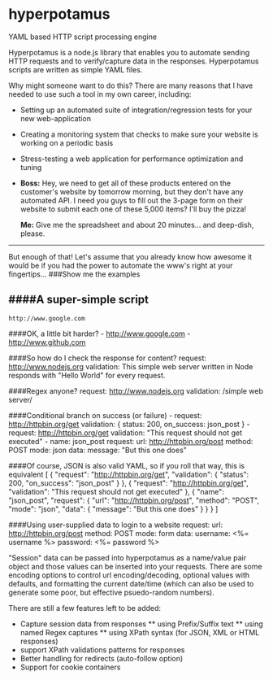 # hyperpotamus

YAML based HTTP script processing engine

Hyperpotamus is a node.js library that enables you to automate sending HTTP requests and to verify/capture data in the responses. Hyperpotamus scripts are written as simple YAML files. 

Why might someone want to do this? There are many reasons that I have needed to use such a tool in my own career, including:
* Setting up an automated suite of integration/regression tests for your new web-application
* Creating a monitoring system that checks to make sure your website is working on a periodic basis
* Stress-testing a web application for performance optimization and tuning
* **Boss:** Hey, we need to get all of these products entered on the customer's website by tomorrow morning, but they don't have any automated API. I need you guys to fill out the 3-page form on their website to submit each one of these 5,000 items? I'll buy the pizza!

  **Me:** Give me the spreadsheet and about 20 minutes... and deep-dish, please.

-----
But enough of that! Let's assume that you already know how awesome it would be if you had the power to automate the www's right at your fingertips...
###Show me the examples

####A super-simple script
----------
    http://www.google.com

####OK, a little bit harder?
    - http://www.google.com
    - http://www.github.com

####So how do I check the response for content?
    request: http://www.nodejs.org
    validation: This simple web server written in Node responds with "Hello World" for every request.

####Regex anyone?
    request: http://www.nodejs.org
    validation: /simple web server/
    
####Conditional branch on success (or failure)
    - request: http://httpbin.org/get
      validation: { status: 200, on_success: json_post }
    - request: http://httpbin.org/get
      validation: "This request should not get executed"
    - name: json_post
      request:
        url: http://httpbin.org/post
        method: POST
        mode: json
        data:
          message: "But this one does"
          
####Of course, JSON is also valid YAML, so if you roll that way, this is equivalent
    [
      {
        "request": "http://httpbin.org/get",
        "validation": { "status": 200, "on_success": "json_post" }
      },
      {
        "request": "http://httpbin.org/get",
        "validation": "This request should not get executed"
      },
      {
        "name": "json_post",
        "request": {
          "url": "http://httpbin.org/post",
          "method": "POST",
          "mode": "json",
          "data": {
            "message": "But this one does"
          }
        }
      }
    ]

####Using user-supplied data to login to a website
    request:
      url: http://httpbin.org/post
      method: POST
      mode: form
      data:
        username: <%= username %>
        password: <%= password %>
        
        
"Session" data can be passed into hyperpotamus as a name/value pair object and those values can be inserted into your requests. There are some encoding options to control url encoding/decoding, optional values with defaults, and formatting the current date/time (which can also be used to generate some poor, but effective psuedo-random numbers).

There are still a few features left to be added:
* Capture session data from responses
** using Prefix/Suffix text
** using named Regex captures
** using XPath syntax (for JSON, XML or HTML responses)
* support XPath validations patterns for responses
* Better handling for redirects (auto-follow option)
* Support for cookie containers
